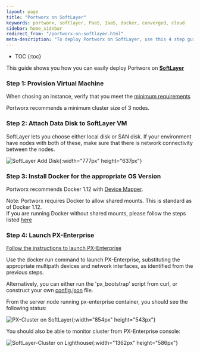 ```yaml
---
layout: page
title: "Portworx on SoftLayer"
keywords: portworx, softlayer, PaaS, IaaS, docker, converged, cloud
sidebar: home_sidebar
redirect_from: "/portworx-on-softlayer.html"
meta-description: "To deploy Portworx on SoftLayer, use this 4 step guide from Portworx. See for yourself how easy it is!"
---
```


* TOC
{:toc}

This guide shows you how you can easily deploy Portworx on [**SoftLayer**](http://www.softlayer.com/)

### Step 1: Provision Virtual Machine
When chosing an instance, verify that you meet the [minimum requirements](/#minimum-requirements)

Portworx recommends a minimum cluster size of 3 nodes.

### Step 2: Attach Data Disk to SoftLayer VM

SoftLayer lets you choose either local disk or SAN disk. If your environment have nodes with both of these, make sure that there is network connectivity between the nodes.

![SoftLayer Add Disk](/images/softlayer-add-disk.png "Add Disk"){:width="777px" height="637px"}

### Step 3: Install Docker for the appropriate OS Version 
Portworx recommends Docker 1.12 with [Device Mapper](https://docs.docker.com/engine/userguide/storagedriver/device-mapper-driver/#/configure-docker-with-devicemapper).

Note: Portworx requires Docker to allow shared mounts.  This is standard as of Docker 1.12.  
If you are running Docker without shared mounts, please follow the steps listed [here](/knowledgebase/shared-mount-propogation.html)

### Step 4: Launch PX-Enterprise
[Follow the instructions to launch PX-Enterprise](/#install-with-a-container-orchestrator)

Use the docker run command to launch PX-Enterprise, substituting the appropriate multipath devices and network interfaces, as identified from the previous steps.

Alternatively, you can either run the 'px_bootstrap' script from curl, or construct your own [config.json](/control/config-json.html) file.

From the server node running px-enterprise container, you should see the following status:

![PX-Cluster on SoftLayer](/images/softlayer-pxctl-status-updated.png "PX-Cluster on SoftLayer"){:width="854px" height="543px"}


You should also be able to monitor cluster from PX-Enterprise console:

![SoftLayer-Cluster on Lighthouse](/images/softlayer-cluster-on-lighthouse-updated.png "SoftLayer-Cluster on Lighthouse"){:width="1362px" height="586px"}

